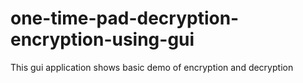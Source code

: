 # one-time-pad-decryption-encryption-using-gui
This gui application shows basic demo of encryption and decryption 
